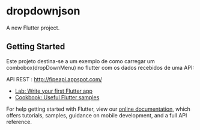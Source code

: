# dropdownjson

A new Flutter project.

## Getting Started

Este projeto destina-se a um exemplo de como carregar um combobox(dropDownMenu) no flutter 
com os dados recebidos de uma API:

API REST : http://fipeapi.appspot.com/ 

- [Lab: Write your first Flutter app](https://flutter.dev/docs/get-started/codelab)
- [Cookbook: Useful Flutter samples](https://flutter.dev/docs/cookbook)

For help getting started with Flutter, view our
[online documentation](https://flutter.dev/docs), which offers tutorials,
samples, guidance on mobile development, and a full API reference.
